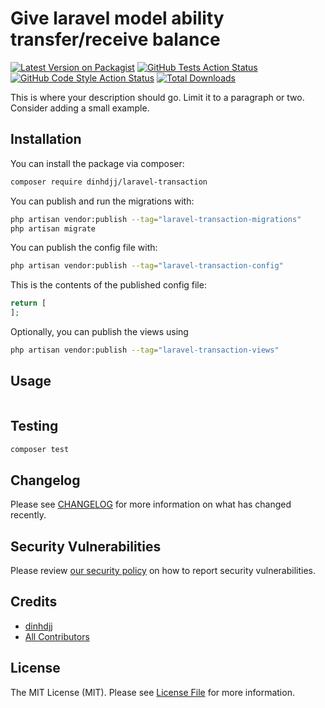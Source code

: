 # Give laravel model ability transfer/receive balance

[![Latest Version on Packagist](https://img.shields.io/packagist/v/dinhdjj/laravel-transaction.svg?style=flat-square)](https://packagist.org/packages/dinhdjj/laravel-transaction)
[![GitHub Tests Action Status](https://img.shields.io/github/workflow/status/dinhdjj/laravel-transaction/run-tests?label=tests)](https://github.com/dinhdjj/laravel-transaction/actions?query=workflow%3Arun-tests+branch%3Amain)
[![GitHub Code Style Action Status](https://img.shields.io/github/workflow/status/dinhdjj/laravel-transaction/Check%20&%20fix%20styling?label=code%20style)](https://github.com/dinhdjj/laravel-transaction/actions?query=workflow%3A"Check+%26+fix+styling"+branch%3Amain)
[![Total Downloads](https://img.shields.io/packagist/dt/dinhdjj/laravel-transaction.svg?style=flat-square)](https://packagist.org/packages/dinhdjj/laravel-transaction)

This is where your description should go. Limit it to a paragraph or two. Consider adding a small example.

## Installation

You can install the package via composer:

```bash
composer require dinhdjj/laravel-transaction
```

You can publish and run the migrations with:

```bash
php artisan vendor:publish --tag="laravel-transaction-migrations"
php artisan migrate
```

You can publish the config file with:

```bash
php artisan vendor:publish --tag="laravel-transaction-config"
```

This is the contents of the published config file:

```php
return [
];
```

Optionally, you can publish the views using

```bash
php artisan vendor:publish --tag="laravel-transaction-views"
```

## Usage

```php
```

## Testing

```bash
composer test
```

## Changelog

Please see [CHANGELOG](CHANGELOG.md) for more information on what has changed recently.

## Security Vulnerabilities

Please review [our security policy](../../security/policy) on how to report security vulnerabilities.

## Credits

- [dinhdjj](https://github.com/dinhdjj)
- [All Contributors](../../contributors)

## License

The MIT License (MIT). Please see [License File](LICENSE.md) for more information.
